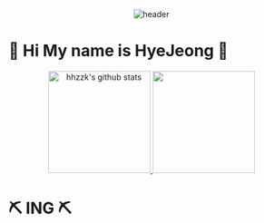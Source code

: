 <div align="center">
  <img src="https://capsule-render.vercel.app/api?type=rounded&color=gradient&customColorList=3&text=🌱%20🐰%20🌱&animation=scaleIn&fontSize=40&fontAlignY=50&fontAlign=50&height=180" alt="header">
</div>

# 🌼 Hi My name is HyeJeong 🌼


<p align="center">
  <a href="https://github.com/hhzzzk">
    <img height="180" src="https://github-readme-stats.vercel.app/api?username=hhzzzk&show_icons=true&include_all_commits=true&hide_border=true&bg_color=30,82c3d7,68b6f0,bfe49f&title_color=fff&text_color=fff" alt="hhzzk's github stats" />
    <img height="180" src="https://github-readme-streak-stats.herokuapp.com/?user=hhzzzk&stroke=bfe49f&background=30,bfe49f,68b6f0,82c3d7&ring=bfe49f&fire=bfe49f&currStreakNum=fff&currStreakLabel=fff&sideNums=fff&sideLabels=fff&dates=fff&hide_border=true" />
  </a>
</p>






# ⛏️ ING ⛏️

